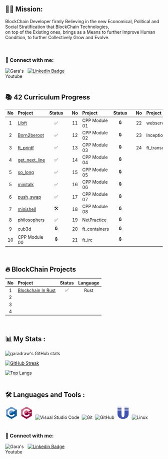 ##  :man_technologist: Mission:
BlockChain Developer firmly Believing in the new Economical, Political and Social Stratification that BlockChain Technologies, \
on top of the Existing ones, brings as a Means to further Improve Human Condition, to further Collectively Grow and Evolve.

<br />

### :link: Connect with me:

[![Linkedin Badge](https://img.shields.io/badge/-Valentin_Simeonov-blue?style=flat&logo=Linkedin&logoColor=white)](http://www.linkedin.com/in/valentinsimeonovblockchaindeveloper)
<a href="https://www.youtube.com/channel/UCYS_6-fssrt_i_O4e6UXQBw/featured">
  <img align="left" alt="Gara's Youtube" width="72px" src="https://upload.wikimedia.org/wikipedia/commons/b/b8/YouTube_Logo_2017.svg" />
</a>

<br />

## 📚 42 Curriculum Progress
| No  | Project                                    | Status |   | No  | Project       | Status |   | No  | Project                        | Status |
| :-: | :----------------------------------------- | :----: | - | :-: | :------------ | :----: | - | :-: | :----------------------------- | :----: |
| 1   | [Libft](../../../libft)                    | ✅     |   | 11  | CPP Module 01 | 🔒     |   | 22  | webserv.                       | 🔒      |
| 2   | [Born2beroot](../../../born2beroot)        | ✅     |   | 12  | CPP Module 02 | 🔒     |   | 23  | Inception                      | 🔒      |
| 3   | [ft_printf](../../../ft_printf)            | ✅     |   | 13  | CPP Module 03 | 🔒     |   | 24  | ft_transcendence               | 🔒      |
| 4   | [get_next_line](../../../get_next_line)    | ✅     |   | 14  | CPP Module 04 | 🔒     |   |     |                                |         |
| 5   | [so_long](../../../so_long)                | ✅     |   | 15  | CPP Module 05 | 🔒     |   |     |                                |         |
| 5   | [minitalk](../../../minitalk)              | ✅     |   | 16  | CPP Module 06 | 🔒     |   |     |                                |         |
| 6   | [push_swap](../../../push_swap)            | ✅     |   | 17  | CPP Module 07 | 🔒     |   |     |                                |         |
| 7   | [minishell](../../../minishell)            | 🛠️     |   | 18  | CPP Module 08 | 🔒     |   |     |                                |         |
| 8   | [philosophers](../../../philosophers)      | ✅     |   | 19  | NetPractice   | 🔒     |   |     |                                |         |
| 9   | cub3d                                      | 🔒     |   | 20  | ft_containers | 🔒     |   |     |                                |         |
| 10  | CPP Module 00                              | 🔒     |   | 21  | ft_irc        | 🔒     |   |     |                                |         |

<br />

## 🔥 BlockChain Projects
| No  | Project                                                                                                | Status |     Language    |
| :-: | :----------------------------------------------------------------------------------------------------- | :----: | :-------------: |
| 1   | [Blockchain In Rust](../../../blockchain_in_rust)                                                      | ✅     |      Rust       |
| 2   |                                                                                                        |        |                 |
| 3   |                                                                                                        |        |                 |
| 4   |                                                                                                        |        |                 󠁐|

<br />

## 📊 My Stats :
![garadraw's GitHub stats](https://github-readme-stats.vercel.app/api?username=garadraw&hide=contribs,prs&show_icons=true&theme=dark)

[![GitHub Streak](http://github-readme-streak-stats.herokuapp.com?user=garadraw&theme=dark&background=000000)](https://git.io/streak-stats)

[![Top Langs](https://github-readme-stats.vercel.app/api/top-langs/?username=garadraw&layout=compact&theme=dark)](https://github.com/garadraw/github-readme-stats)  
<br />

## :hammer_and_wrench: Languages and Tools :

<div>
  <img src="https://github.com/devicons/devicon/blob/master/icons/c/c-original.svg"  title="C" alt="C" width="40" height="40"/>&nbsp;
  <img src="https://github.com/devicons/devicon/blob/master/icons/cplusplus/cplusplus-original.svg" title="C++" alt="C++" width="40" height="40"/>&nbsp;
  <img src="https://cdn.jsdelivr.net/gh/devicons/devicon/icons/vscode/vscode-original.svg" title="Visual Studio Code" alt="Visual Studio Code" width="40" height="40"/>&nbsp;
  <img src="https://cdn.jsdelivr.net/gh/devicons/devicon/icons/git/git-original.svg" title="Git" alt="Git" width="40" height="40"/>&nbsp;
  <img src="https://user-images.githubusercontent.com/3369400/139448065-39a229ba-4b06-434b-bc67-616e2ed80c8f.png" title="GitHub" alt="GitHub" width="40" height="40"/>&nbsp;
  <img src="https://github.com/devicons/devicon/blob/master/icons/unix/unix-original.svg" title="Unix" alt="Unix" width="40" height="40"/>&nbsp;
  <img src="https://img.icons8.com/color/48/000000/linux--v2.png" title="Linux" alt="Linux" width="40" height="40"/>&nbsp;
<div>

<br />

### :link: Connect with me:

[![Linkedin Badge](https://img.shields.io/badge/-Valentin_Simeonov-blue?style=flat&logo=Linkedin&logoColor=white)](http://www.linkedin.com/in/valentinsimeonovblockchaindeveloper)
<a href="https://www.youtube.com/channel/UCYS_6-fssrt_i_O4e6UXQBw/featured">
  <img align="left" alt="Gara's Youtube" width="72px" src="https://upload.wikimedia.org/wikipedia/commons/b/b8/YouTube_Logo_2017.svg" />
</a> 



<!--
**garadraw/garadraw** is a ✨ _special_ ✨ repository because its `README.md` (this file) appears on your GitHub profile.
 🛠️ 

![github-user-contribution](https://user-images.githubusercontent.com/58959408/157782696-8bc9ca49-ca61-4ab5-8b83-49c4e76c1a8f.svg)

vision-friendly-dark
<> [![vsimeono's 42 stats](https://badge42.herokuapp.com/api/stats/vsimeono?privacyEmail=true)](https://github.com/JaeSeoKim/badge42). 
https://www.youtube.com/channel/UCYS_6-fssrt_i_O4e6UXQBw
https://www.youtube.com/channel/UCYS_6-fssrt_i_O4e6UXQBw/featured
https://seeklogo.com/vector-logo/316124/youtube-2017
